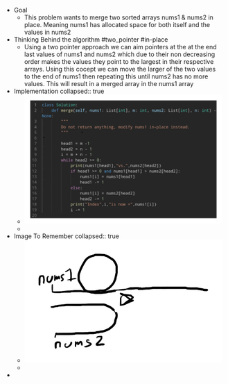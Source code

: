 - Goal
	- This problem wants to merge two sorted arrays nums1 & nums2 in place. Meaning nums1 has allocated space for both itself and the values in nums2
- Thinking Behind the algorithm #two_pointer #in-place
	- Using a two pointer approach we can aim pointers at the at the end last values of nums1 and nums2 which due to their non decreasing order makes the values they point to the largest in their respective arrays. Using this cocept we can move the larger of the two values to the end of nums1 then repeating this until nums2 has no more values. This will result in a merged array in the nums1 array
- Implementation
  collapsed:: true
	- ![image.png](../assets/image_1757099191800_0.png)
	-
- Image To Remember
  collapsed:: true
	- ![image.png](../assets/image_1757099313656_0.png)
	-
-